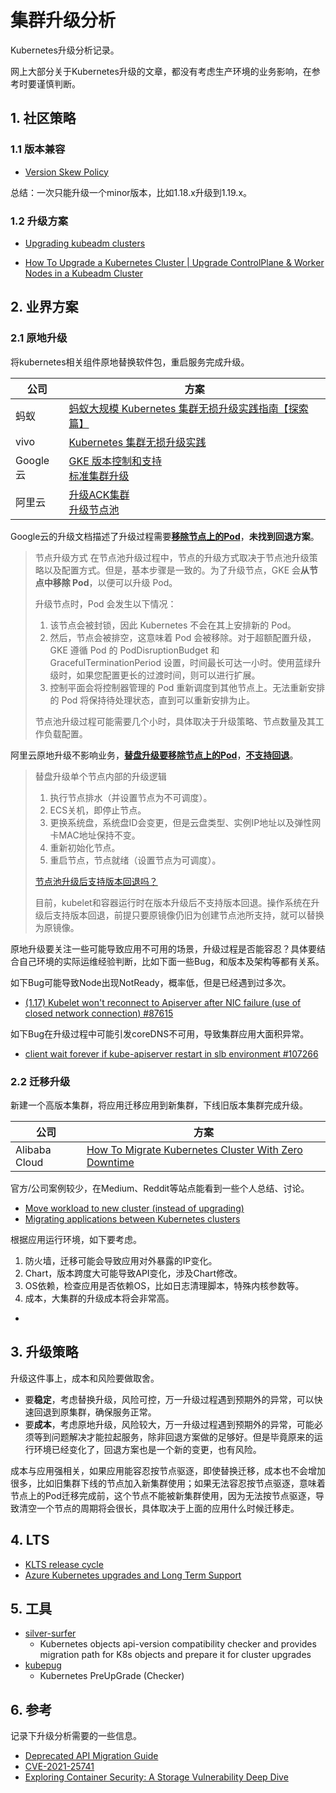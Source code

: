 # 集群升级分析

<show-structure depth="3"/>

Kubernetes升级分析记录。

网上大部分关于Kubernetes升级的文章，都没有考虑生产环境的业务影响，在参考时要谨慎判断。

## 1. 社区策略

### 1.1 版本兼容

- [Version Skew Policy](https://kubernetes.io/releases/version-skew-policy/)

总结：一次只能升级一个minor版本，比如1.18.x升级到1.19.x。

### 1.2 升级方案

- [Upgrading kubeadm clusters](https://kubernetes.io/docs/tasks/administer-cluster/kubeadm/kubeadm-upgrade/)

- [How To Upgrade a Kubernetes Cluster | Upgrade ControlPlane & Worker Nodes in a Kubeadm Cluster](https://www.youtube.com/watch?v=tXlw8RauYM4)

## 2. 业界方案

### 2.1 原地升级

将kubernetes相关组件原地替换软件包，重启服务完成升级。

| 公司      | 方案                                                                                                                                                                                                                                        |
|---------|-------------------------------------------------------------------------------------------------------------------------------------------------------------------------------------------------------------------------------------------|
| 蚂蚁      | [蚂蚁大规模 Kubernetes 集群无损升级实践指南【探索篇】](https://segmentfault.com/a/1190000041374893)                                                                                                                                                           |
| vivo    | [Kubernetes 集群无损升级实践](https://segmentfault.com/a/1190000041145312)                                                                                                                                                                        |
| Google云 | [GKE 版本控制和支持](https://cloud.google.com/kubernetes-engine/versioning?hl=zh-cn)<br/>[标准集群升级](https://cloud.google.com/kubernetes-engine/docs/concepts/cluster-upgrades?hl=zh-cn)                                                                                                                                          |
| 阿里云     | [升级ACK集群](https://help.aliyun.com/zh/ack/ack-managed-and-ack-dedicated/user-guide/update-the-kubernetes-version-of-an-ack-cluster)<br/>[升级节点池](https://help.aliyun.com/zh/ack/ack-managed-and-ack-dedicated/user-guide/node-pool-updates) |

Google云的升级文档描述了升级过程需要[**移除节点上的Pod**](https://cloud.google.com/kubernetes-engine/docs/concepts/cluster-upgrades?hl=zh-cn#how-nodes-upgraded)，**未找到回退方案**。
> 节点升级方式
> 在节点池升级过程中，节点的升级方式取决于节点池升级策略以及配置方式。但是，基本步骤是一致的。为了升级节点，GKE 会**从节点中移除 Pod**，以便可以升级 Pod。
>
> 升级节点时，Pod 会发生以下情况：
> 
> 1. 该节点会被封锁，因此 Kubernetes 不会在其上安排新的 Pod。
> 2. 然后，节点会被排空，这意味着 Pod 会被移除。对于超额配置升级，GKE 遵循 Pod 的 PodDisruptionBudget 和 GracefulTerminationPeriod 设置，时间最长可达一小时。使用蓝绿升级时，如果您配置更长的过渡时间，则可以进行扩展。
> 3. 控制平面会将控制器管理的 Pod 重新调度到其他节点上。无法重新安排的 Pod 将保持待处理状态，直到可以重新安排为止。
> 
> 节点池升级过程可能需要几个小时，具体取决于升级策略、节点数量及其工作负载配置。

阿里云原地升级不影响业务，[**替盘升级要移除节点上的Pod**](https://help.aliyun.com/zh/ack/ack-managed-and-ack-dedicated/user-guide/node-pool-updates#600f2290460i4)，[**不支持回退**](https://help.aliyun.com/zh/ack/ack-managed-and-ack-dedicated/user-guide/node-pool-updates#p-19t-w8w-zdt)。

> 替盘升级单个节点内部的升级逻辑
> 1. 执行节点排水（并设置节点为不可调度）。
> 2. ECS关机，即停止节点。
> 3. 更换系统盘，系统盘ID会变更，但是云盘类型、实例IP地址以及弹性网卡MAC地址保持不变。
> 4. 重新初始化节点。
> 5. 重启节点，节点就绪（设置节点为可调度）。
> 
> [节点池升级后支持版本回退吗？](https://help.aliyun.com/zh/ack/ack-managed-and-ack-dedicated/user-guide/node-pool-updates#p-19t-w8w-zdt)
> 
> 目前，kubelet和容器运行时在版本升级后不支持版本回退。操作系统在升级后支持版本回退，前提只要原镜像仍旧为创建节点池所支持，就可以替换为原镜像。


原地升级要关注一些可能导致应用不可用的场景，升级过程是否能容忍？具体要结合自己环境的实际运维经验判断，比如下面一些Bug，和版本及架构等都有关系。

如下Bug可能导致Node出现NotReady，概率低，但是已经遇到过多次。
- [(1.17) Kubelet won't reconnect to Apiserver after NIC failure (use of closed network connection) #87615](https://github.com/kubernetes/kubernetes/issues/87615)

如下Bug在升级过程中可能引发coreDNS不可用，导致集群应用大面积异常。
- [client wait forever if kube-apiserver restart in slb environment #107266](https://github.com/kubernetes/kubernetes/issues/107266)

### 2.2 迁移升级

新建一个高版本集群，将应用迁移应用到新集群，下线旧版本集群完成升级。

| 公司            | 方案                                                                                                  |
|---------------|-----------------------------------------------------------------------------------------------------|
| Alibaba Cloud | [How To Migrate Kubernetes Cluster With Zero Downtime](https://www.youtube.com/watch?v=wxh8Sv_WqEk) |

官方/公司案例较少，在Medium、Reddit等站点能看到一些个人总结、讨论。
- [Move workload to new cluster (instead of upgrading)](https://www.reddit.com/r/kubernetes/comments/13lpv90/move_workload_to_new_cluster_instead_of_upgrading/)
- [Migrating applications between Kubernetes clusters](https://medium.com/google-cloud/migrating-applications-between-kubernetes-clusters-8455cf1bfccd)

根据应用运行环境，如下要考虑。
1. 防火墙，迁移可能会导致应用对外暴露的IP变化。
2. Chart，版本跨度大可能导致API变化，涉及Chart修改。
3. OS依赖，检查应用是否依赖OS，比如日志清理脚本，特殊内核参数等。
4. 成本，大集群的升级成本将会非常高。

- 

## 3. 升级策略

升级这件事上，成本和风险要做取舍。

- 要**稳定**，考虑替换升级，风险可控，万一升级过程遇到预期外的异常，可以快速回退到原集群，确保服务正常。
- 要**成本**，考虑原地升级，风险较大，万一升级过程遇到预期外的异常，可能必须等到问题解决才能拉起服务，除非回退方案做的足够好。但是毕竟原来的运行环境已经变化了，回退方案也是一个新的变更，也有风险。

成本与应用强相关，如果应用能容忍按节点驱逐，即使替换迁移，成本也不会增加很多，比如旧集群下线的节点加入新集群使用；如果无法容忍按节点驱逐，意味着节点上的Pod迁移完成前，这个节点不能被新集群使用，因为无法按节点驱逐，导致清空一个节点的周期将会很长，具体取决于上面的应用什么时候迁移走。

## 4. LTS

- [KLTS release cycle](https://klts.io/docs/intro/#maint-cycle)
- [Azure Kubernetes upgrades and Long Term Support](https://techcommunity.microsoft.com/t5/apps-on-azure-blog/azure-kubernetes-upgrades-and-long-term-support/ba-p/3782789)

## 5. 工具

- [silver-surfer](https://github.com/devtron-labs/silver-surfer)
  - Kubernetes objects api-version compatibility checker and provides migration path for K8s objects and prepare it for cluster upgrades
- [kubepug](https://github.com/kubepug/kubepug)
  - Kubernetes PreUpGrade (Checker)

## 6. 参考

记录下升级分析需要的一些信息。

- [Deprecated API Migration Guide](https://kubernetes.io/docs/reference/using-api/deprecation-guide/)
- [CVE-2021-25741](https://github.com/Betep0k/CVE-2021-25741)
- [Exploring Container Security: A Storage Vulnerability Deep Dive](https://security.googleblog.com/2021/12/exploring-container-security-storage.html)
  
